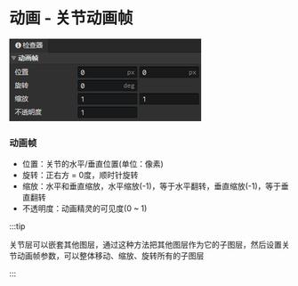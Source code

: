 # 动画 - 关节动画帧

![](img/animation-joint-frame-1.png)

### 动画帧

- 位置：关节的水平/垂直位置(单位：像素)
- 旋转：正右方 = 0度，顺时针旋转
- 缩放：水平和垂直缩放，水平缩放(-1)，等于水平翻转，垂直缩放(-1)，等于垂直翻转
- 不透明度：动画精灵的可见度(0 ~ 1)

:::tip

关节层可以嵌套其他图层，通过这种方法把其他图层作为它的子图层，然后设置关节动画帧参数，可以整体移动、缩放、旋转所有的子图层

:::

